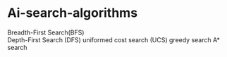 # Ai-search-algorithms
Breadth-First Search(BFS)								
Depth-First Search (DFS)
uniformed cost search (UCS)
greedy search 
A* search

